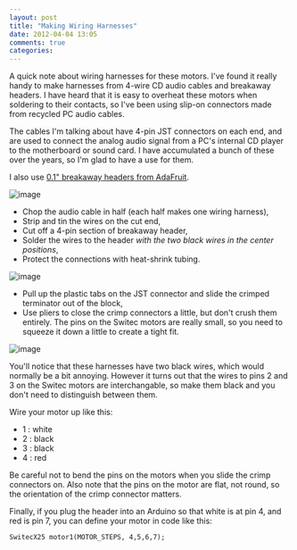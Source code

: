 ```yaml
---
layout: post
title: "Making Wiring Harnesses"
date: 2012-04-04 13:05
comments: true
categories: 
---
```

A quick note about wiring harnesses for these motors.
I've found it really handy to make harnesses from 4-wire CD audio
cables and breakaway headers.  I have heard that it is easy to
overheat these motors when soldering to their contacts, so I've
been using slip-on connectors made from recycled PC audio cables.

The cables I'm talking about have 4-pin JST connectors on each end, and are
used to connect the analog audio signal from a PC's internal CD player to the
motherboard or sound card. I have accumulated a bunch of
these over the years, so I'm glad to have a use for them.

I also use [0.1" breakaway headers from AdaFruit](https://www.adafruit.com/products/392).

![image](/resources/2012-04-04/imgp9227.jpg)

 - Chop the audio cable in half (each half makes one wiring harness),
 - Strip and tin the wires on the cut end,
 - Cut off a 4-pin section of breakaway header,
 - Solder the wires to the header _with the two black wires in the center positions_,
 - Protect the connections with heat-shrink tubing.

![image](/resources/2012-04-04/imgp9228.jpg)

 - Pull up the plastic tabs on the JST connector and slide the crimped terminator out of the block,
 - Use pliers to close the crimp connectors a little, but don't crush them entirely. The pins on the Switec motors are really small, so you need to squeeze it down a little to create a tight fit.

![image](/resources/2012-04-04/imgp9229.jpg)

You'll notice that these harnesses have two black wires, which would
normally be a bit annoying.  However it turns out that the wires to
pins 2 and 3 on the Switec motors are interchangable, so make them
black and you don't need to distinguish between them.

Wire your motor up like this:

 - 1 : white
 - 2 : black
 - 3 : black
 - 4 : red

Be careful not to bend the pins on the motors when you slide the
crimp connectors on.  Also note that the pins on the motor are flat, not round,
so the orientation of the crimp connector matters.

Finally, if you plug the header into an Arduino so that white is at
pin 4, and red is pin 7, you can define your motor in code like this:

```
SwitecX25 motor1(MOTOR_STEPS, 4,5,6,7);
```

